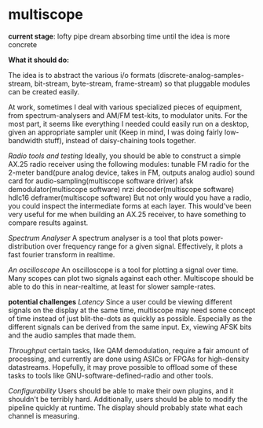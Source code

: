 multiscope
==========

**current stage**: lofty pipe dream absorbing time until the idea is more concrete

**What it should do:**

The idea is to abstract the various i/o formats (discrete-analog-samples-stream, bit-stream, byte-stream, frame-stream)
so that pluggable modules can be created easily.

At work, sometimes I deal with various specialized pieces of equipment, from spectrum-analysers and AM/FM test-kits, to modulator units.
For the most part, it seems like everything I needed could easily run on a desktop, given an appropriate sampler unit (Keep in mind,
I was doing fairly low-bandwidth stuff), instead of daisy-chaining tools together.

*Radio tools and testing*
Ideally, you should be able to construct a simple AX.25 radio receiver using the following modules:
	tunable FM radio for the 2-meter band(pure analog device, takes in FM, outputs analog audio)
	sound card for audio-sampling(multiscope software driver)
	afsk demodulator(multiscope software)
	nrzi decoder(multiscope software)
	hdlc16 deframer(multiscope software)
But not only would you have a radio, you could inspect the intermediate forms at each layer. This would've been very useful for me
when building an AX.25 receiver, to have something to compare results against.

*Spectrum Analyser*
A spectrum analyser is a tool that plots power-distribution over frequency range for a given signal. Effectively, it plots a
fast fourier transform in realtime.

*An oscilloscope*
An oscilloscope is a tool for plotting a signal over time. Many scopes can plot two signals against each other.
Multiscope should be able to do this in near-realtime, at least for slower sample-rates.

**potential challenges**
*Latency*
Since a user could be viewing different signals on the display at the same time, multiscope
may need some concept of time instead of just blit-the-dots as quickly as possible. Especially as 
the different signals can be derived from the same input. Ex, viewing AFSK bits and the audio
samples that made them.

*Throughput*
certain tasks, like QAM demodulation, require a fair amount of processing, and
currently are done using ASICs or FPGAs for high-density datastreams. Hopefully, it may
prove possible to offload some of these tasks to tools like GNU-software-defined-radio and
other tools.

*Configurability*
Users should be able to make their own plugins, and it shouldn't be terribly hard.
Additionally, users should be able to modify the pipeline quickly at runtime.
The display should probably state what each channel is measuring.
